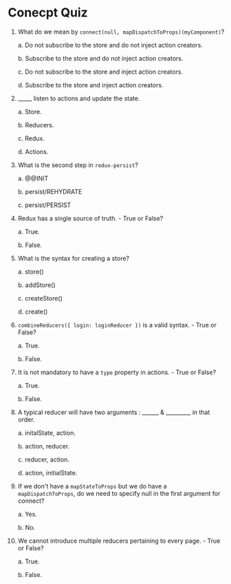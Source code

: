 # **Conecpt Quiz**

1. What do we mean by ```connect(null, mapDispatchToProps)(myComponent)```?

     a. Do not subscribe to the store and do not inject action creators.
     
     b. Subscribe to the store and do not inject action creators.
     
     c. Do not subscribe to the store and inject action creators.
     
     d. Subscribe to the store and inject action creators.


2. _____ listen to actions and update the state.

    a. Store.
    
    b. Reducers.
    
    c. Redux.
    
    d. Actions.


3. What is the second step in `redux-persist`?

    a. @@INIT
    
    b. persist/REHYDRATE
    
    c. persist/PERSIST


4. Redux has a single source of truth. - True or False?

    a. True. 
    
    b. False. 


5. What is the syntax for creating a store?

    a. store()
    
    b. addStore()
    
    c. createStore()
    
    d. create()


6. `combineReducers({ login: loginReducer })` is a valid syntax. - True or False?

    a. True.
    
    b. False.


7. It is not mandatory to have a `type` property in actions. - True or False?

    a. True.
    
    b. False.


8. A typical reducer will have two arguments : ______ & _________ in that order.

    a. initalState, action.
    
    b. action, reducer.
    
    c. reducer, action.
    
    d. action, initialState.


9. If we don't have a ```mapStateToProps``` but we do have a ```mapDispatchToProps```, do we need to specify null in the first argument for connect?
      
    a. Yes.
    
    b. No.


10. We cannot introduce multiple reducers pertaining to every page. - True or False?

    a. True.
    
    b. False. 